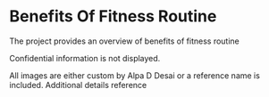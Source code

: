 # Benefits Of Fitness Routine

The project provides an overview of benefits of fitness routine

Confidential information is not displayed.

All images are either custom by Alpa D Desai or a reference name is included. Additional details reference
